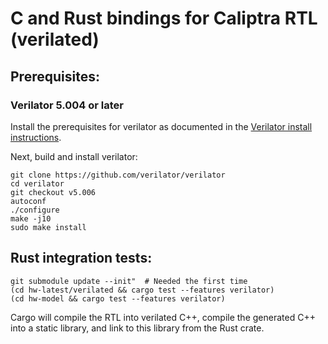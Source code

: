 # C and Rust bindings for Caliptra RTL (verilated)

## Prerequisites:

### Verilator 5.004 or later

Install the prerequisites for verilator as documented in the [Verilator install instructions](https://verilator.org/guide/latest/install.html#git-quick-install).

Next, build and install verilator:

```shell
git clone https://github.com/verilator/verilator
cd verilator
git checkout v5.006
autoconf
./configure
make -j10
sudo make install
```

## Rust integration tests:

```shell
git submodule update --init"  # Needed the first time
(cd hw-latest/verilated && cargo test --features verilator)
(cd hw-model && cargo test --features verilator)
```

Cargo will compile the RTL into verilated C++, compile the generated C++ into a
static library, and link to this library from the Rust crate.
